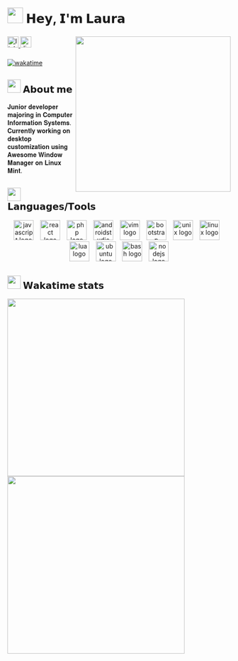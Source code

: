 
<h1><img src="https://media.tenor.com/7AiUk0_JLvEAAAAj/sanrio-cinnamoroll.gif" width="35"/> 𝗛𝗲𝘆, 𝗜'𝗺 𝗟𝗮𝘂𝗿𝗮</h1>

###
<img align="right" width="350" src="https://i.pinimg.com/originals/b1/ad/ba/b1adba819abf70d9ea98d4e65ea9f2a5.gif"  />



<div align="left">
  <a href="www.linkedin.com/in/laurahobold" target="www.linkedin.com/in/laurahobold">
    <img src="https://img.shields.io/static/v1?message=laurahobold&logo=linkedin&label=&color=ff93b9&logoColor=ff93b9&labelColor=484646&style=for-the-badge" height="25" alt="linkedin logo"  />
  </a>
  <a href="discordapp.com/users/907345575509389412" target="_blank">
    <img src="https://img.shields.io/static/v1?message=laurjnha&logo=discord&label=&color=ff93b9&logoColor=ff93b9&labelColor=484646&style=for-the-badge" height="25" alt="discord logo"  />
  </a>
</div>

###
[![wakatime](https://wakatime.com/badge/user/50afa9a3-cda1-4676-953f-200674aa1687/project/4f780d78-98b6-45fb-894a-5ca4327ddb1f.svg?style=flat-square&label=&color=ff93b9&logoColor=ff93b9&labelColor=484646)](https://wakatime.com/badge/user/50afa9a3-cda1-4676-953f-200674aa1687/project/4f780d78-98b6-45fb-894a-5ca4327ddb1f)

<h2><img src="https://media.tenor.com/mr9ZTxhFxVAAAAAi/annoying-dog-undertale.gif" width="30"> 𝗔𝗯𝗼𝘂𝘁 𝗺𝗲 
</h2>
<p align="left">    𝐉𝐮𝐧𝐢𝐨𝐫 𝐝𝐞𝐯𝐞𝐥𝐨𝐩𝐞𝐫 𝐦𝐚𝐣𝐨𝐫𝐢𝐧𝐠 𝐢𝐧 𝐂𝐨𝐦𝐩𝐮𝐭𝐞𝐫 𝐈𝐧𝐟𝐨𝐫𝐦𝐚𝐭𝐢𝐨𝐧 𝐒𝐲𝐬𝐭𝐞𝐦𝐬. 𝐂𝐮𝐫𝐫𝐞𝐧𝐭𝐥𝐲 𝐰𝐨𝐫𝐤𝐢𝐧𝐠 𝐨𝐧 𝐝𝐞𝐬𝐤𝐭𝐨𝐩 𝐜𝐮𝐬𝐭𝐨𝐦𝐢𝐳𝐚𝐭𝐢𝐨𝐧 𝐮𝐬𝐢𝐧𝐠 𝐀𝐰𝐞𝐬𝐨𝐦𝐞 𝐖𝐢𝐧𝐝𝐨𝐰 𝐌𝐚𝐧𝐚𝐠𝐞𝐫 𝐨𝐧 𝐋𝐢𝐧𝐮𝐱 𝐌𝐢𝐧𝐭.</p>

### <h2><img src="https://media.tenor.com/mr9ZTxhFxVAAAAAi/annoying-dog-undertale.gif" width="30"> 𝗟𝗮𝗻𝗴𝘂𝗮𝗴𝗲𝘀/𝗧𝗼𝗼𝗹𝘀
</h2>
<div align="center">
  <img src="https://cdn.jsdelivr.net/gh/devicons/devicon/icons/javascript/javascript-original.svg" height="45" alt="javascript logo"  />
  <img width="7" />
  <img src="https://cdn.jsdelivr.net/gh/devicons/devicon/icons/react/react-original.svg" height="45" alt="react logo"  />
  <img width="7" />
  <img src="https://cdn.jsdelivr.net/gh/devicons/devicon/icons/php/php-plain.svg" height="45" alt="php logo"  />
  <img width="7" />
  <img src="https://cdn.jsdelivr.net/gh/devicons/devicon/icons/androidstudio/androidstudio-original.svg" height="45" alt="androidstudio logo"  />
  <img width="7" />
  <img src="https://cdn.jsdelivr.net/gh/devicons/devicon/icons/vim/vim-plain.svg" height="45" alt="vim logo"  />
  <img width="7" />
  <img src="https://cdn.jsdelivr.net/gh/devicons/devicon/icons/bootstrap/bootstrap-original.svg" height="45" alt="bootstrap logo"  />
  <img width="7" />
  <img src="https://cdn.jsdelivr.net/gh/devicons/devicon/icons/unix/unix-original.svg" height="45" alt="unix logo"  />
  <img width="7" />
  <img src="https://cdn.jsdelivr.net/gh/devicons/devicon/icons/linux/linux-original.svg" height="45" alt="linux logo"  />
  <img width="7" />
  <img src="https://cdn.jsdelivr.net/gh/devicons/devicon/icons/lua/lua-original.svg" height="45" alt="lua logo"  />
  <img width="7" />
  <img src="https://cdn.jsdelivr.net/gh/devicons/devicon/icons/ubuntu/ubuntu-plain.svg" height="45" alt="ubuntu logo"  />
  <img width="7" />
  <img src="https://cdn.jsdelivr.net/gh/devicons/devicon/icons/bash/bash-original.svg" height="45" alt="bash logo"  />
  <img width="7" />
  <img src="https://cdn.jsdelivr.net/gh/devicons/devicon/icons/nodejs/nodejs-original.svg" height="45" alt="nodejs logo"  />
</div>


###
<!--START_SECTION:waka-->
### <h2><img src="https://media.tenor.com/mr9ZTxhFxVAAAAAi/annoying-dog-undertale.gif" width="30"> 𝗪𝗮𝗸𝗮𝘁𝗶𝗺𝗲 𝘀𝘁𝗮𝘁𝘀 
</h2>
<a href="https://wakatime.com"><img width="400" src="https://wakatime.com/share/@laurinha/135a80dc-5d62-4b41-a2cf-5dfc6e9e2295.png" /> <img width="400" src="https://wakatime.com/share/@laurinha/38272461-049a-4264-b4ae-6af547fe505d.png" /></a>
<!--END_SECTION:waka-->
